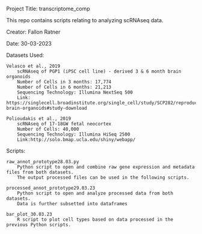 Project Title: transcriptome_comp
   
   This repo contains scripts relating to analyzing scRNAseq data.

Creator: Fallon Ratner

Date: 30-03-2023

Datasets Used:
    
    Velasco et al., 2019
        scRNAseq of PGP1 (iPSC cell line) - derived 3 & 6 month brain organoids
        Number of Cells in 3 months: 17,774
        Number of Cells in 6 months: 21,213
        Sequencing Technology: Illumina NextSeq 500
        Link: https://singlecell.broadinstitute.org/single_cell/study/SCP282/reproducible-brain-organoids#study-download

    Polioudakis et al., 2019
        scRNAseq of 17-18GW fetal neocortex
        Number of Cells: 40,000
        Sequencing Technology: Illumina HiSeq 2500
        Link:http://solo.bmap.ucla.edu/shiny/webapp/

Scripts:
    
    raw_annot_prototype28.03.py
        Python script to open and combine raw gene expression and metadata files from both datasets.
        The output processed files can be used in the following scripts.
    
    processed_annot_prototype29.03.23
        Python script to open and analyze processed data from both datasets.
        Data is further subsetted into dataframes
    
    bar_plot_30.03.23
        R script to plot cell types based on data processed in the previous Python scripts.
